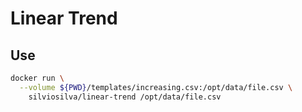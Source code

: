 # Linear Trend

## Use

```bash
docker run \
  --volume ${PWD}/templates/increasing.csv:/opt/data/file.csv \
    silviosilva/linear-trend /opt/data/file.csv
```
